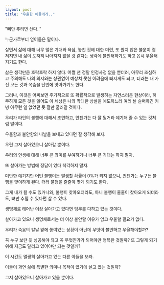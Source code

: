 ```yaml
---
layout: post
title: "우울한 이들에게.."
---
```



"뼈만 추리면 산다.."




누군가로부터 얻어들은 말이다.




살면서 삶에 대해 너무 많은 기대와 욕심, 놓친 것에 대한 미련, 또 원치 않은 불운이 겹쳐지면 내 삶이 도저히 나아지지 않을 것 같다는 생각에 불안해하기도 하고 몹시 우울해지기도 한다. 




삶은 생각만큼 호락호락 하지 않다. 어쩔 땐 정말 인정사정 없을 뿐더러, 아무리 조심하고 주의해도 나의 의지와는 상관없이 예상치 못한 어려움에 빠지게도 되고, 더러는 내 가진 모든 것과 목숨을 단번에 앗아가기도 한다.




그러나, 이것은 어찌보면 주기적으로 또 확률적으로 발생하는 자연스러운 현상이라, 허무하게 모든 것을 잃어도 이 세상은 나의 막대한 상실을 애도하느라 여러 날 슬퍼하긴 커녕 아무런 일 없었던 듯 잘만 굴러갈 것이다.




우리가 타인의 불행에 대해서 초연하고, 언젠가는 다 잘 될거라 얘기해 줄 수 있는 것처럼 말이다. 




우울함과 불안함의 나날을 보내고 있다면 잘 생각해 보자. 




우린 그저 살아있으니 살아갈 뿐이다. 




우리의 인생에 대해 너무 큰 의미를 부여하거나 너무 큰 기대는 하지 말자. 




또 살아가는 방법에 정답이 있다 착각하지 말자. 




미안한 얘기지만 어떤 불행이든 발생할 확률이 0%가 되지 않으니, 언젠가는 누구든 불행을 맞이하게 된다. 더러 불행을 줄줄이 맞게 되기도 한다.




그게 내가 될 수도 있거니와, 불행이 찾아오더라도, 아니 불행이 줄줄이 찾아오게 되더라도, 뼈만 추릴 수 있다면 살 수 있다.




생명체로 태어난 이상 살아가고 있다면 임무를 다하고 있는 것이다.




살아가고 있으니 생명체로서는 더 이상 불안할 이유가 없고 우울할 필요가 없다. 




우리가 죽음의 칼날 앞에 놓여있는 상황이 아닌데 무엇이 불안하고 우울해야할까?




꼭 누구 보란 듯 성공해야 되고 꼭 무엇인가가 되어야만 행복한 것일까? 또 그렇게 되기 위해 지금도 달리고 있어야만 되는 것일까?




이 시간도 멀쩡히 살아가고 있는 다른 이들을 보라. 




이들이 과연 삶에 특별한 의미나 목적이 있기에 살고 있는 것일까?




그저 살아있으니 살아가고 있을 뿐이다. 





